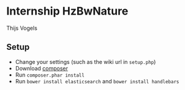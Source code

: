 # Internship HzBwNature
Thijs Vogels

## Setup

* Change your settings (such as the wiki url in `setup.php`)
* Download [composer](https://getcomposer.org/)
* Run `composer.phar install`
* Run `bower install elasticsearch` and `bower install handlebars`
